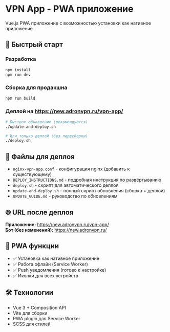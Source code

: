 # VPN App - PWA приложение

Vue.js PWA приложение с возможностью установки как нативное приложение.

## 🚀 Быстрый старт

### Разработка
```bash
npm install
npm run dev
```

### Сборка для продакшна
```bash
npm run build
```

### Деплой на https://new.adronvpn.ru/vpn-app/
```bash
# Быстрое обновление (рекомендуется)
./update-and-deploy.sh

# Или только деплой (без пересборки)
./deploy.sh
```

## 📁 Файлы для деплоя

- `nginx-vpn-app.conf` - конфигурация nginx (добавить к существующему)
- `DEPLOY_INSTRUCTIONS.md` - подробная инструкция по развёртыванию
- `deploy.sh` - скрипт для автоматического деплоя
- `update-and-deploy.sh` - полный скрипт обновления (сборка + деплой)
- `UPDATE_GUIDE.md` - руководство по обновлениям

## 🌐 URL после деплоя

**Приложение:** https://new.adronvpn.ru/vpn-app/  
**Бот (без изменений):** https://new.adronvpn.ru/

## 📱 PWA функции

- ✅ Установка как нативное приложение
- ✅ Работа офлайн (Service Worker)
- ✅ Push уведомления (готово к настройке)
- ✅ Иконки для всех устройств

## 🛠 Технологии

- Vue 3 + Composition API
- Vite для сборки
- PWA plugin для Service Worker
- SCSS для стилей
